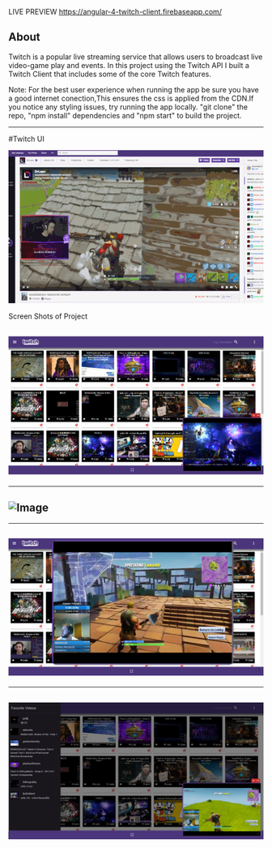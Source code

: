 LIVE PREVIEW 
https://angular-4-twitch-client.firebaseapp.com/

About
-----------
Twitch is a popular live streaming service that allows users to broadcast live video-game play and events. In this project
using the Twitch API I built a Twitch Client that includes some of the core Twitch features.

Note: For the best user experience when running the app be sure you have a good internet conection,This ensures the css is applied from the CDN.If you notice any styling issues, try running the app locally. "git clone" the repo, "npm install" dependencies and "npm start" to build the project.

------------------------------------------
#Twitch UI


![Image](https://github.com/zimejin/Angular-4.0_Twitch-Client/blob/master/unnamed.gif?raw=true)


Screen Shots of Project

![Image](https://github.com/zimejin/Angular-4.0_Twitch-Client/blob/master/twitclihmsrn.png?raw=true)
-------------------------

------------------------
![Image](https://github.com/zimejin/Angular-4.0_Twitch-Streaming-App/blob/master/screencapture-angular-4-twitch-client-firebaseapp-channel-2019-05-02-08_32_56.png?raw=true)
-------------------------
------------------------
![Image](https://github.com/zimejin/Angular-4.0_Twitch-Client/blob/master/twtfulsrn.png?raw=true)
-------------------------
---------------------
![Image](https://github.com/zimejin/Angular-4.0_Twitch-Client/blob/master/twtfvlistsrn.png?raw=true)
-----------------------------------------------------------------------------------------------------------------------------------
